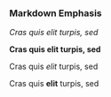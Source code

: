 ### Markdown Emphasis

_Cras quis elit turpis, sed_

**Cras quis elit turpis, sed**

Cras quis _elit_ turpis, sed

Cras quis **elit** turpis, sed